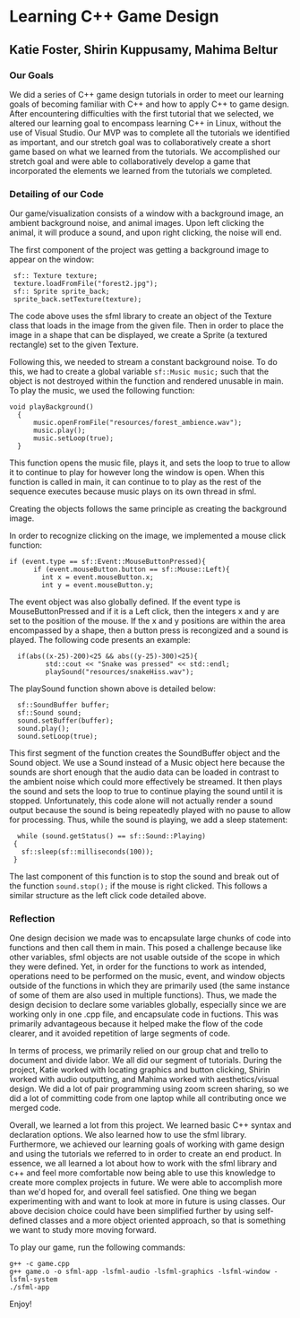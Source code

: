 # Learning C++ Game Design

## Katie Foster, Shirin Kuppusamy, Mahima Beltur

### Our Goals

We did a series of C++ game design tutorials in order to meet our learning goals of becoming familiar with C++ and how to apply C++ to game design. After encountering difficulties with the first tutorial that we selected, we altered our learning goal to encompass learning C++ in Linux, without the use of Visual Studio. Our MVP was to complete all the tutorials we identified as important, and our stretch goal was to collaboratively create a short game based on what we learned from the tutorials. We accomplished our stretch goal and were able to collaboratively develop a game that incorporated the elements we learned from the tutorials we completed. 

### Detailing of our Code
Our game/visualization consists of a window with a background image, an ambient background noise, and animal images. Upon left clicking the animal, it will produce a sound, and upon right clicking, the noise will end. 

The first component of the project was getting a background image to appear on the window:

 ``` 
  sf:: Texture texture;
  texture.loadFromFile("forest2.jpg");
  sf:: Sprite sprite_back;
  sprite_back.setTexture(texture);
 ```
    
The code above uses the sfml library to create an object of the Texture class that loads in the image from the given file. Then in order to place the image in a shape that can be displayed, we create a Sprite (a textured rectangle) set to the given Texture.

Following this, we needed to stream a constant background noise. To do this, we had to create a global variable 
```sf::Music music;``` such that the object is not destroyed within the function and rendered unusable in main. To play the music, we used the following function:
```
void playBackground()
  {
      music.openFromFile("resources/forest_ambience.wav");
      music.play();
      music.setLoop(true);
  }
  ```
This function opens the music file, plays it, and sets the loop to true to allow it to continue to play for however long the window is open. When this function is called in main, it can continue to to play as the rest of the sequence executes because music plays on its own thread in sfml. 

Creating the objects follows the same principle as creating the background image.

In order to recognize clicking on the image, we implemented a mouse click function:

```
if (event.type == sf::Event::MouseButtonPressed){
      if (event.mouseButton.button == sf::Mouse::Left){
        int x = event.mouseButton.x;
        int y = event.mouseButton.y;
 ```
 The event object was also globally defined. If the event type is MouseButtonPressed and if it is a Left click, then the integers x and y are set to the position of the mouse. If the x and y positions are within the area encompassed by a shape, then a button press is recongized and a sound is played. The following code presents an example:
 
 ```
   if(abs((x-25)-200)<25 && abs((y-25)-300)<25){
          std::cout << "Snake was pressed" << std::endl;
          playSound("resources/snakeHiss.wav");
 ```
 The playSound function shown above is detailed below:
 
```
  sf::SoundBuffer buffer;
  sf::Sound sound;
  sound.setBuffer(buffer);
  sound.play();
  sound.setLoop(true);
 ```
 This first segment of the function creates the SoundBuffer object and the Sound object. We use a Sound instead of a Music object here because the sounds are short enough that the audio data can be loaded in contrast to the ambient noise which could more effectively be streamed. It then plays the sound and sets the loop to true to continue playing the sound until it is stopped. Unfortunately, this code alone will not actually render a sound output because the sound is being repeatedly played with no pause to allow for processing. Thus, while the sound is playing, we add a sleep statement:
 
 ```
   while (sound.getStatus() == sf::Sound::Playing)
  {
    sf::sleep(sf::milliseconds(100));
  }
  ```
The last component of this function is to stop the sound and break out of the function ```sound.stop();``` if the mouse is right clicked. This follows a similar structure as the left click code detailed above.

### Reflection
One design decision we made was to encapsulate large chunks of code into functions and then call them in main. This posed a challenge because like other variables, sfml objects are not usable outside of the scope in which they were defined. Yet, in order for the functions to work as intended, operations need to be performed on the music, event, and window objects outside of the functions in which they are primarily used (the same instance of some of them are also used in multiple functions). Thus, we made the design decision to declare some variables globally, especially since we are working only in one .cpp file, and encapsulate code in fuctions. This was primarily advantageous because it helped make the flow of the code clearer, and it avoided repetition of large segments of code. 

In terms of process, we primarily relied on our group chat and trello to document and divide labor. We all did our segment of tutorials. During the project, Katie worked with locating graphics and button clicking, Shirin worked with audio outputting, and Mahima worked with aesthetics/visual design. We did a lot of pair programming using zoom screen sharing, so we did a lot of committing code from one laptop while all contributing once we merged code. 

Overall, we learned a lot from this project. We learned basic C++ syntax and declaration options. We also learned how to use the sfml library. Furthermore, we achieved our learning goals of working with game design and using the tutorials we referred to in order to create an end product. In essence, we all learned a lot about how to work with the sfml library and c++ and feel more comfortable now being able to use this knowledge to create more complex projects in future. We were able to accomplish more than we'd hoped for, and overall feel satisfied. One thing we began experimenting with and want to look at more in future is using classes. Our above decision choice could have been simplified further by using self-defined classes and a more object oriented approach, so that is something we want to study more moving forward.

To play our game, run the following commands:
```
g++ -c game.cpp
g++ game.o -o sfml-app -lsfml-audio -lsfml-graphics -lsfml-window -lsfml-system
./sfml-app
```
Enjoy!


  

